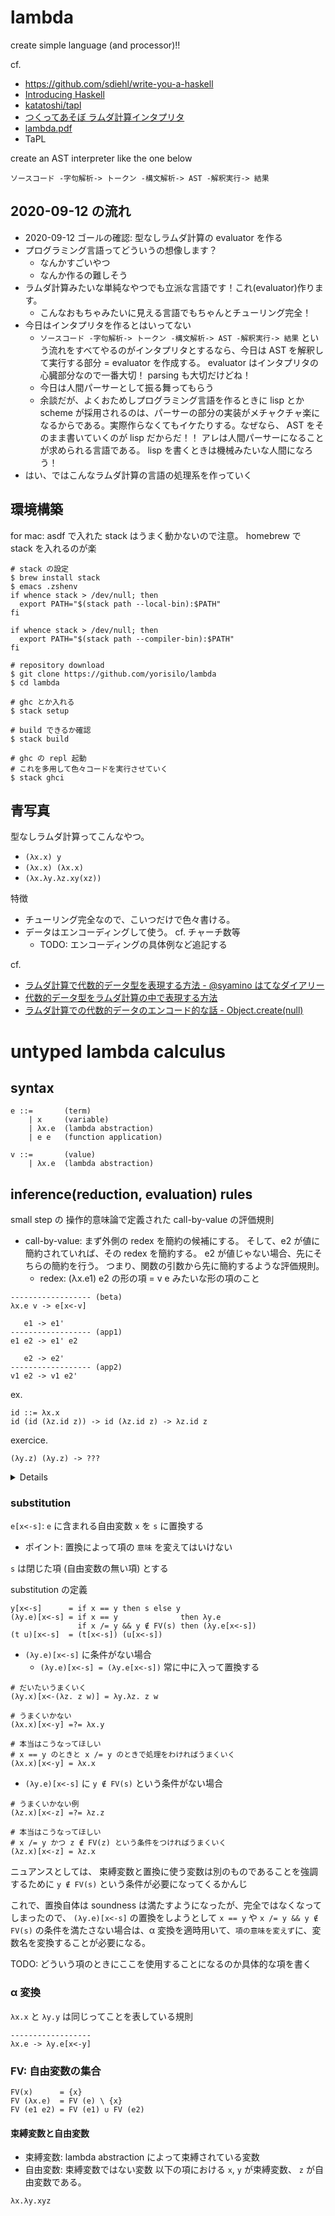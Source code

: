 # lambda
create simple language (and processor)!!

cf.
- https://github.com/sdiehl/write-you-a-haskell
- [Introducing Haskell](https://www.cs.princeton.edu/~dpw/cos441-11/notes/slides15-lambda-proofs.pdf)
- [katatoshi/tapl](https://github.com/katatoshi/tapl)
- [つくってあそぼ ラムダ計算インタプリタ](https://speakerdeck.com/kmc_jp/implement-an-interpreter-of-lambda-calculus?slide=17)
- [lambda\.pdf](https://www.math.nagoya-u.ac.jp/~garrigue/lecture/2018_AW/lambda.pdf)
- TaPL

create an AST interpreter like the one below
```
ソースコード -字句解析-> トークン -構文解析-> AST -解釈実行-> 結果
```

## 2020-09-12 の流れ
- 2020-09-12 ゴールの確認: 型なしラムダ計算の evaluator を作る
- プログラミング言語ってどういうの想像します？
  - なんかすごいやつ
  - なんか作るの難しそう
- ラムダ計算みたいな単純なやつでも立派な言語です！これ(evaluator)作ります。
  - こんなおもちゃみたいに見える言語でもちゃんとチューリング完全！
- 今日はインタプリタを作るとはいってない
  - `ソースコード -字句解析-> トークン -構文解析-> AST -解釈実行-> 結果` という流れをすべてやるのがインタプリタとするなら、今日は AST を解釈して実行する部分 = evaluator を作成する。 evaluator はインタプリタの心臓部分なので一番大切！ parsing も大切だけどね！
  - 今日は人間パーサーとして振る舞ってもらう
  - 余談だが、よくおためしプログラミング言語を作るときに lisp とか scheme が採用されるのは、パーサーの部分の実装がメチャクチャ楽になるからである。実際作らなくてもイケたりする。なぜなら、 AST をそのまま書いていくのが lisp だからだ！！ アレは人間パーサーになることが求められる言語である。 lisp を書くときは機械みたいな人間になろう！
- はい、ではこんなラムダ計算の言語の処理系を作っていく

## 環境構築
for mac: asdf で入れた stack はうまく動かないので注意。 homebrew で stack を入れるのが楽

``` shell
# stack の設定
$ brew install stack
$ emacs .zshenv
if whence stack > /dev/null; then
  export PATH="$(stack path --local-bin):$PATH"
fi

if whence stack > /dev/null; then
  export PATH="$(stack path --compiler-bin):$PATH"
fi

# repository download
$ git clone https://github.com/yorisilo/lambda
$ cd lambda

# ghc とか入れる
$ stack setup

# build できるか確認
$ stack build

# ghc の repl 起動
# これを多用して色々コードを実行させていく
$ stack ghci
```

## 青写真
型なしラムダ計算ってこんなやつ。

- `(λx.x) y`
- `(λx.x) (λx.x)`
- `(λx.λy.λz.xy(xz))`

特徴
- チューリング完全なので、こいつだけで色々書ける。
- データはエンコーディングして使う。 cf. チャーチ数等
  - TODO: エンコーディングの具体例など追記する

cf.
- [ラムダ計算で代数的データ型を表現する方法 \- @syamino はてなダイアリー](https://syamino.hatenadiary.org/entry/20120524/p1)
- [代数的データ型をラムダ計算の中で表現する方法](https://www.slideshare.net/syamino/ss-12993070)
- [ラムダ計算での代数的データのエンコード的な話 \- Object\.create\(null\)](https://susisu.hatenablog.com/entry/2017/02/09/143358)

# untyped lambda calculus
## syntax

```
e ::=       (term)
    | x     (variable)
    | λx.e  (lambda abstraction)
    | e e   (function application)

v ::=       (value)
    | λx.e  (lambda abstraction)
```

## inference(reduction, evaluation) rules
small step の 操作的意味論で定義された call-by-value の評価規則

- call-by-value: まず外側の redex を簡約の候補にする。 そして、e2 が値に簡約されていれば、その redex を簡約する。
  e2 が値じゃない場合、先にそちらの簡約を行う。
  つまり、関数の引数から先に簡約するような評価規則。
  - redex: (λx.e1) e2 の形の項 = v e みたいな形の項のこと


```
------------------ (beta)
λx.e v -> e[x<-v]

   e1 -> e1'
------------------ (app1)
e1 e2 -> e1' e2

   e2 -> e2'
------------------ (app2)
v1 e2 -> v1 e2'
```

ex.

```
id ::= λx.x
id (id (λz.id z)) -> id (λz.id z) -> λz.id z
```


exercice.

```
(λy.z) (λy.z) -> ???
```

<details>

```
(λy.z) (λy.z) -> z
```

</details>


### substitution
`e[x<-s]`: `e` に含まれる自由変数 `x` を `s` に置換する
  - ポイント: 置換によって項の `意味` を変えてはいけない

`s` は閉じた項 (自由変数の無い項) とする

substitution の定義

```
y[x<-s]      = if x == y then s else y
(λy.e)[x<-s] = if x == y              then λy.e
               if x /= y && y ∉ FV(s) then (λy.e[x<-s])
(t u)[x<-s]  = (t[x<-s]) (u[x<-s])
```

- `(λy.e)[x<-s]` に条件がない場合
  - `(λy.e)[x<-s] = (λy.e[x<-s])` 常に中に入って置換する

```
# だいたいうまくいく
(λy.x)[x<-(λz. z w)] = λy.λz. z w

# うまくいかない
(λx.x)[x<-y] =?= λx.y

# 本当はこうなってほしい
# x == y のときと x /= y のときで処理をわければうまくいく
(λx.x)[x<-y] = λx.x
```

- `(λy.e)[x<-s]` に `y ∉ FV(s)` という条件がない場合

```
# うまくいかない例
(λz.x)[x<-z] =?= λz.z

# 本当はこうなってほしい
# x /= y かつ z ∉ FV(z) という条件をつければうまくいく
(λz.x)[x<-z] = λz.x
```

ニュアンスとしては、 束縛変数と置換に使う変数は別のものであることを強調するために `y ∉ FV(s)` という条件が必要になってくるかんじ

これで、置換自体は soundness は満たすようになったが、完全ではなくなってしまったので、
`(λy.e)[x<-s]` の置換をしようとして `x == y` や `x /= y && y ∉ FV(s)` の条件を満たさない場合は、α 変換を適時用いて、`項の意味を変えず`に、変数名を変換することが必要になる。

TODO: どういう項のときにここを使用することになるのか具体的な項を書く

### α 変換
`λx.x` と `λy.y` は同じってことを表している規則

```
------------------
λx.e -> λy.e[x<-y]
```

### FV: 自由変数の集合

```
FV(x)      = {x}
FV (λx.e)  = FV (e) \ {x}
FV (e1 e2) = FV (e1) ∪ FV (e2)
```

#### 束縛変数と自由変数
- 束縛変数: lambda abstraction によって束縛されている変数
- 自由変数: 束縛変数ではない変数
以下の項における `x`, `y` が束縛変数、 `z` が自由変数である。

```
λx.λy.xyz
```
